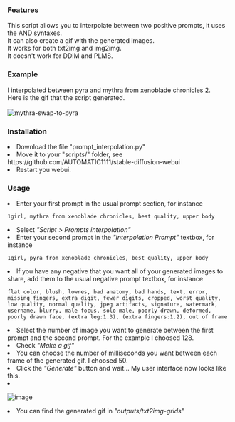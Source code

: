 <h3><b>Features</b></h3>

This script allows you to interpolate between two positive prompts, it uses the AND syntaxes.<br>
It can also create a gif with the generated images.<br>
It works for both txt2img and img2img.<br>
It doesn't work for DDIM and PLMS.<br>


<h3><b>Example</b></h3>

I interpolated between pyra and mythra from xenoblade chronicles 2.<br>
Here is the gif that the script generated.<br>
<br>
![mythra-swap-to-pyra](https://user-images.githubusercontent.com/24735555/195470874-afc3dfdc-7b35-4b23-9c34-5888a4100ac1.gif)


<h3><b>Installation</b></h3>

<li>Download the file "prompt_interpolation.py"</li>
<li>Move it to your "scripts/" folder, see https://github.com/AUTOMATIC1111/stable-diffusion-webui</li>
<li>Restart you webui.</li>


<h3><b>Usage</b></h3>

<li>Enter your first prompt in the usual prompt section, for instance</li>

```
1girl, mythra from xenoblade chronicles, best quality, upper body
```

<li>Select <i>"Script > Prompts interpolation"</i></li>

<li>Enter your second prompt in the <i>"Interpolation Prompt"</i> textbox, for instance</li>

```
1girl, pyra from xenoblade chronicles, best quality, upper body
```

<li>If you have any negative that you want all of your generated images to share, add them to the usual negative prompt textbox, for instance</li>

```
flat color, blush, lowres, bad anatomy, bad hands, text, error, missing fingers, extra digit, fewer digits, cropped, worst quality, low quality, normal quality, jpeg artifacts, signature, watermark, username, blurry, male focus, solo male, poorly drawn, deformed, poorly drawn face, (extra leg:1.3), (extra fingers:1.2), out of frame
```

<li>Select the number of image you want to generate between the first prompt and the second prompt. For the example I choosed 128.</li>
<li>Check <i>"Make a gif"</i></li>

<li>You can choose the number of milliseconds you want between each frame of the generated gif. I choosed 50.</li>

<li>Click the <i>"Generate"</i> button and wait... My user interface now looks like this.<li>

![image](https://user-images.githubusercontent.com/24735555/195469969-238759dc-c05f-49fc-ad1e-465a38dc5766.png)

<li>You can find the generated gif in <i>"outputs/txt2img-grids"</i>
